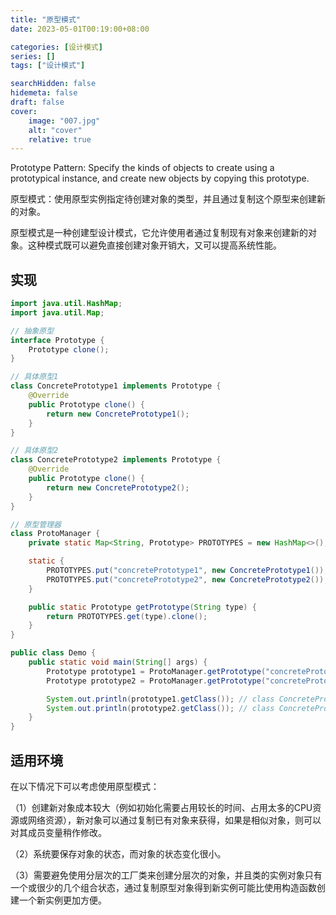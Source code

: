 ```yaml
---
title: "原型模式"
date: 2023-05-01T00:19:00+08:00

categories: [设计模式]
series: []
tags: ["设计模式"]

searchHidden: false
hidemeta: false
draft: false
cover:
    image: "007.jpg"
    alt: "cover"
    relative: true
---
```


Prototype Pattern: Specify the kinds of objects to create using a prototypical instance, and create new objects by copying this prototype.

原型模式：使用原型实例指定待创建对象的类型，并且通过复制这个原型来创建新的对象。

原型模式是一种创建型设计模式，它允许使用者通过复制现有对象来创建新的对象。这种模式既可以避免直接创建对象开销大，又可以提高系统性能。

## 实现

```java
import java.util.HashMap;
import java.util.Map;

// 抽象原型
interface Prototype {
    Prototype clone();
}

// 具体原型1
class ConcretePrototype1 implements Prototype {
    @Override
    public Prototype clone() {
        return new ConcretePrototype1();
    }
}

// 具体原型2
class ConcretePrototype2 implements Prototype {
    @Override
    public Prototype clone() {
        return new ConcretePrototype2();
    }
}

// 原型管理器
class ProtoManager {
    private static Map<String, Prototype> PROTOTYPES = new HashMap<>();

    static {
        PROTOTYPES.put("concretePrototype1", new ConcretePrototype1());
        PROTOTYPES.put("concretePrototype2", new ConcretePrototype2());
    }

    public static Prototype getPrototype(String type) {
        return PROTOTYPES.get(type).clone();
    }
}

public class Demo {
    public static void main(String[] args) {
        Prototype prototype1 = ProtoManager.getPrototype("concretePrototype1");
        Prototype prototype2 = ProtoManager.getPrototype("concretePrototype2");

        System.out.println(prototype1.getClass()); // class ConcretePrototype1
        System.out.println(prototype2.getClass()); // class ConcretePrototype2
    }
}
```

## 适用环境

在以下情况下可以考虑使用原型模式：

（1）创建新对象成本较大（例如初始化需要占用较长的时间、占用太多的CPU资源或网络资源），新对象可以通过复制已有对象来获得，如果是相似对象，则可以对其成员变量稍作修改。

（2）系统要保存对象的状态，而对象的状态变化很小。

（3）需要避免使用分层次的工厂类来创建分层次的对象，并且类的实例对象只有一个或很少的几个组合状态，通过复制原型对象得到新实例可能比使用构造函数创建一个新实例更加方便。

